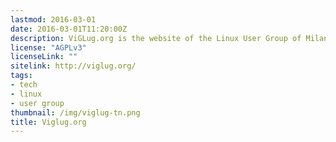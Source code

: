 ```yaml
---
lastmod: 2016-03-01
date: 2016-03-01T11:20:00Z
description: ViGLug.org is the website of the Linux User Group of Milan Est (Italy) 
license: "AGPLv3"
licenseLink: ""
sitelink: http://viglug.org/
tags:
- tech
- linux
- user group
thumbnail: /img/viglug-tn.png
title: Viglug.org
---
```


